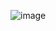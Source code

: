 ![image](https://user-images.githubusercontent.com/74122331/131087993-d70cff58-6a49-4793-8e13-cf791fc7328f.png)
